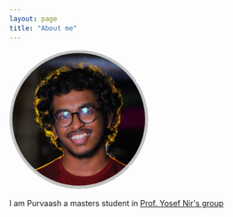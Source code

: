 ```yaml
---
layout: page
title: "About me"
---
```

<img alt="A picture of me" src="/assets/images/Purvaash_circular_crop.jpg" width="250" height="250" style="border-radius:50%">

I am Purvaash a masters student in [Prof. Yosef Nir's group](https://www.weizmann.ac.il/particle/nir/group-members)
